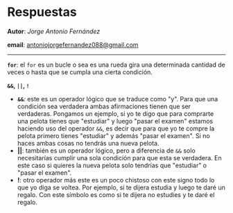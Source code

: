# Respuestas

__Autor__: _Jorge Antonio Fernández_

__email__: antoniojorgefernandez088@gmail.com

---

**`for`**: el `for` es un bucle o sea es una rueda gira una determinada cantidad de veces o hasta que se cumpla una cierta condición.

**`&&`, `||`, `!`**

+ **`&&`**: este es un operador lógico que se traduce como "y". Para que una condición sea verdadera ambas afirmaciones tienen que ser verdaderas. Pongamos un ejemplo, si yo te digo que para comprarte una pelota tienes que "estudiar" y luego "pasar el examen" estamos haciendo uso del operador `&&`, es decir que para que yo te compre la pelota primero tienes "estudiar" y además "pasar el examen". Si no haces ambas cosas no tendrás una nueva pelota.
+ **||**: también es un operador lógico, pero a diferencia de `&&` solo necesitarías cumplir una sola condición para que esta se verdadera. En este caso si quieres la nueva pelota solo tendrías que "estudiar" o "pasar el examen".
+ **!**: otro operador más este es un poco chistoso con este signo todo lo que yo diga se voltea. Por ejemplo, si te dijera estudia y luego te daré un regalo. Con este símbolo es como si te dijera no estudies y te daré el regalo. 

